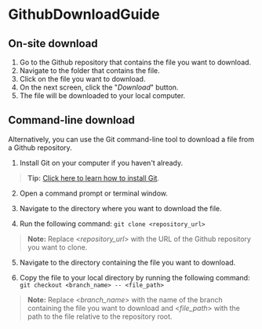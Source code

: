 # GithubDownloadGuide

## On-site download
 1. Go to the Github repository that contains the file you want to download.
 2. Navigate to the folder that contains the file.
 3. Click on the file you want to download.
 4. On the next screen, click the "_Download_" button.
 5. The file will be downloaded to your local computer.

## Command-line download
Alternatively, you can use the Git command-line tool to download a file from a Github repository.
 1. Install Git on your computer if you haven't already.

 > **Tip:** [Click here to learn how to install Git]([https://github.com/BodenMcHale/DownloadFileInstructions/blob/trunk/README.md](https://github.com/git-guides/install-git)).
 
 2. Open a command prompt or terminal window.
 
 3. Navigate to the directory where you want to download the file.
 
 4. Run the following command: ```git clone <repository_url>```

> **Note:** Replace <_repository_url_> with the URL of the Github repository you want to clone.
 
 5. Navigate to the directory containing the file you want to download.
 
 6. Copy the file to your local directory by running the following command: ```git checkout <branch_name> -- <file_path>```
 
 > **Note:** Replace <_branch_name_> with the name of the branch containing the file you want to download and <_file_path_> with the path to the file relative to the repository root.
